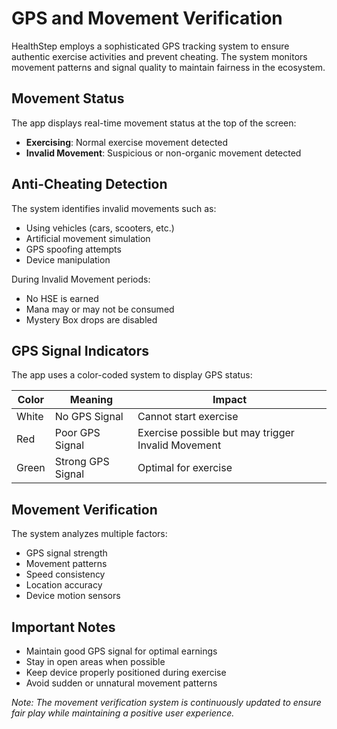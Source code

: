 # GPS and Movement Verification

HealthStep employs a sophisticated GPS tracking system to ensure authentic exercise activities and prevent cheating. The system monitors movement patterns and signal quality to maintain fairness in the ecosystem.

## Movement Status
The app displays real-time movement status at the top of the screen:
- **Exercising**: Normal exercise movement detected
- **Invalid Movement**: Suspicious or non-organic movement detected

## Anti-Cheating Detection
The system identifies invalid movements such as:
- Using vehicles (cars, scooters, etc.)
- Artificial movement simulation
- GPS spoofing attempts
- Device manipulation

During Invalid Movement periods:
- No HSE is earned
- Mana may or may not be consumed
- Mystery Box drops are disabled

## GPS Signal Indicators
The app uses a color-coded system to display GPS status:

| Color  | Meaning | Impact |
|--------|---------|---------|
| White  | No GPS Signal | Cannot start exercise |
| Red    | Poor GPS Signal | Exercise possible but may trigger Invalid Movement |
| Green  | Strong GPS Signal | Optimal for exercise |

## Movement Verification
The system analyzes multiple factors:
- GPS signal strength
- Movement patterns
- Speed consistency
- Location accuracy
- Device motion sensors

## Important Notes
- Maintain good GPS signal for optimal earnings
- Stay in open areas when possible
- Keep device properly positioned during exercise
- Avoid sudden or unnatural movement patterns

*Note: The movement verification system is continuously updated to ensure fair play while maintaining a positive user experience.* 